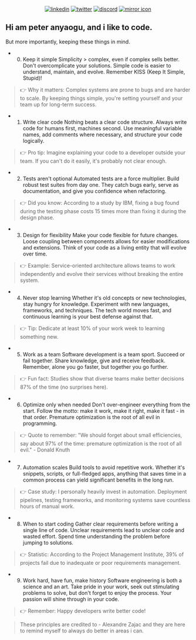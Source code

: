 
<!-- [![avatar][1.1]][1]
## 📰 Recent Articles

- [Verifying OTP On-Chain with Phala Phat Functions](https://mirror.xyz/anyaogu.eth/5Ejt15zwbVokWlD32fPY8cJFmU5w0rmkmiC2XG_fmmI)
- [Phala Turbo Repo: Kickstart Your Phala Network Development](https://mirror.xyz/anyaogu.eth/dorFXynNttF2AFmZx1nJ1XEKZ7eYfvAgA75bCIciIng)
- [Interoperable Lending with Zero Knowledge Proofs](https://mirror.xyz/anyaogu.eth/nRL9JKcUH7NJu1hD0M6jNeaU2U6o3Wkf4WHDCxp6t8k)
- [NFT gated web3 application using polybase, whal3s NFT validation utility, and react query](https://mirror.xyz/anyaogu.eth/Pf__G5CTqExqXYpbrjQcUfr6mMiJaDf1GCGMAn7TWro)
- [Liquidity Fragmentation in DeFi](https://mirror.xyz/anyaogu.eth/IKhk4L9G0egR5-88gIGXmU9pnZijsJmBf7RAPuu4i1A)
- [unblocking creative ownership with Web3 social](https://mirror.xyz/anyaogu.eth/N8-rCYjxKRw6rq-v1gaYeI_QBwCajRYZjQbjDx0KPTw)

--->

<div align="center">

[![linkedin](https://img.shields.io/badge/linkedin-0A66C2?style=for-the-badge&logo=linkedin&logoColor=FFFFFF)](https://linkedin.com/in/anyaogu/)
[![twitter](https://img.shields.io/badge/-twitter-1DA1F2?style=for-the-badge&logo=twitter&logoColor=FFFFFF)](https://twitter.com/peteranyaogu/)
[![discord](https://img.shields.io/badge/-Discord-5865F2?style=for-the-badge&logo=discord&logoColor=FFFFFF)](https://discordapp.com/users/700327336507080734)
[![mirror icon][1.2]][2]
<!---
[![website](https://img.shields.io/badge/-website-4285F4?style=for-the-badge&logo=googlechrome&logoColor=FFFFFF)](https://anyaogu.eth.limo)
-->

<!---
[![Dark Stats](https://github-readme-stats.vercel.app/api?username=peteruche21&theme=github_dark&card_width=495&hide_title=true&show_icons=true&rank_icon=github#gh-dark-mode-only)](https://github.com/peteruche21/github-readme#gh-dark-mode-only)
[![Light Stats](https://github-readme-stats.vercel.app/api?username=peteruche21&theme=github_light&card_width=495&hide_title=true&show_icons=true&rank_icon=github#gh-light-mode-only)](https://github.com/peteruche21/github-readme#gh-light-mode-only)


[![Coding Stats Dark](https://github-readme-stats.vercel.app/api/top-langs/?username=peteruche21&langs_count=5&theme=github_dark&hide_title=true&hide=html,css,scss,dart,cmake,kotlin,makefile,swift&layout=donut#gh-dark-mode-only)](https://github.com/peteruche21/github-readme#gh-dark-mode-only)
[![Coding Stats Light](https://github-readme-stats.vercel.app/api/top-langs/?username=peteruche21&langs_count=5&theme=github_light&hide_title=true&hide=html,css,scss,dart,cmake,kotlin,makefile,swift&layout=donut#gh-light-mode-only)](https://github.com/peteruche21/github-readme#gh-light-mode-only)
-->

<!---

[![wakatime stats dark](https://ximon-readme-stats.vercel.app/api/wakatime?username=peteruche21&langs_count=5&hide=json,tsconfig,javascript,html,css,scss,cmake,kotlin,makefile,swift,yaml,toml&theme=github_dark&hide_title=true&range=last_7_days#gh-dark-mode-only)](https://github.com/ximon-x/github-readme#gh-dark-mode-only)
[![wakatime stats light](https://ximon-readme-stats.vercel.app/api/wakatime?username=peteruche21&langs_count=5&hide=json,tsconfig,javascript,html,css,scss,cmake,kotlin,makefile,swift,yaml,toml&theme=github_light&hide_title=true&range=last_7_days#gh-light-mode-only)](https://github.com/ximon-x/github-readme#gh-light-mode-only)

</div>

---

<div align="center">

![RUST](https://img.shields.io/badge/Rust-363636?style=flat&logo=rust&logoColor=ffffff)
![TYPESCRIPT](https://img.shields.io/badge/Typescript-363636?style=flat&logo=typescript&logoColor=ffffff)
![SOLIDITY](https://img.shields.io/badge/Solidity-363636?style=flat&logo=solidity&logoColor=ffffff)
![PYTHON](https://img.shields.io/badge/Python-363636?style=flat&logo=python&logoColor=ffffff)
![DART](https://img.shields.io/badge/Dart-363636?style=flat&logo=dart&logoColor=ffffff)

-->


<!---
![NEXT.js](https://img.shields.io/badge/Next.js-363636?style=flat&logo=next.js&logoColor=ffffff)
![React.js](https://img.shields.io/badge/React-363636?style=flat&logo=react&logoColor=ffffff)
![Tailwind](https://img.shields.io/badge/Tailwind-363636?style=flat&logo=tailwindcss&logoColor=ffffff)
![DAISYUI](https://img.shields.io/badge/DaisyUI-363636?style=flat&logo=daisyui&logoColor=ffffff)
![GRAPHQL](https://img.shields.io/badge/Graphql-363636?style=flat&logo=graphql&logoColor=ffffff)
![NODE](https://img.shields.io/badge/NodeJS-363636?style=flat&logo=node.js&logoColor=ffffff)
![MD](https://img.shields.io/badge/Markdown-363636?style=flat&logo=markdown&logoColor=ffffff)

![ETHEREUM](https://img.shields.io/badge/Ethereum-3C3C3D?style=flat&logo=ethereum&logoColor=ffffff)
![IPFS](https://img.shields.io/badge/IPFS-3C3C3D?style=flat&logo=ipfs&logoColor=ffffff)
![MONGODB](https://img.shields.io/badge/Mongodb-3C3C3D?style=flat&logo=mongodb&logoColor=ffffff)
![POSTGRES](https://img.shields.io/badge/Postgres-3C3C3D?style=flat&logo=postgresql&logoColor=ffffff)
![DOCKER](https://img.shields.io/badge/Docker-3C3C3D?style=flat&logo=docker&logoColor=ffffff)
![GIT Actions](https://img.shields.io/badge/CI-Github-FCC624?style=flat&logo=githubactions&logoColor=ffffff)
![GCP](https://img.shields.io/badge/cloud-GCP-FCC624?style=flat&logo=googlecloud&logoColor=ffffff)
![MACOS](https://img.shields.io/badge/OS-MacOS-FCC624?style=flat&logo=apple&logoColor=ffffff)
![SHELL](https://img.shields.io/badge/shell-Fish-FCC624?style=flat&logo=gnubash&logoColor=ffffff)
-->
</div>

[2]: https://www.mirror.xyz/anyaogu.eth (mirror.xyz)

[1.2]: https://ik.imagekit.io/p3buruum5/readme/mirror.png?tr=w-75


## Hi am peter anyaogu, and i like to code.

But more importantly, keeping these things in mind.

- 0) Keep it simple
Simplicity > complex, even if complex sells better. Don't overcomplicate your solutions. Simple code is easier to understand, maintain, and evolve. Remember KISS (Keep It Simple, Stupid)!
 
> 👉 Why it matters: Complex systems are prone to bugs and are harder to scale. By keeping things simple, you're setting yourself and your team up for long-term success.
 
- 1) Write clear code
Nothing beats a clear code structure. Always write code for humans first, machines second. Use meaningful variable names, add comments where necessary, and structure your code logically.
 
> 👉 Pro tip: Imagine explaining your code to a developer outside your team. If you can't do it easily, it's probably not clear enough.
 
- 2) Tests aren't optional
Automated tests are a force multiplier. Build robust test suites from day one. They catch bugs early, serve as documentation, and give you confidence when refactoring.
 
> 👉 Did you know: According to a study by IBM, fixing a bug found during the testing phase costs 15 times more than fixing it during the design phase.
 
- 3) Design for flexibility
Make your code flexible for future changes. Loose coupling between components allows for easier modifications and extensions. Think of your code as a living entity that will evolve over time.
 
> 👉 Example: Service-oriented architecture allows teams to work independently and evolve their services without breaking the entire system.
 
- 4) Never stop learning
Whether it's old concepts or new technologies, stay hungry for knowledge. Experiment with new languages, frameworks, and techniques. The tech world moves fast, and continuous learning is your best defense against that.
 
> 👉 Tip: Dedicate at least 10% of your work week to learning something new.
 
- 5) Work as a team
Software development is a team sport. Succeed or fail together. Share knowledge, give and receive feedback. Remember, alone you go faster, but together you go further.
 
> 👉 Fun fact: Studies show that diverse teams make better decisions 87% of the time (no surprises here).
 
- 6) Optimize only when needed
Don't over-engineer everything from the start. Follow the motto: make it work, make it right, make it fast - in that order. Premature optimization is the root of all evil in programming.
 
> 👉 Quote to remember: "We should forget about small efficiencies, say about 97% of the time: premature optimization is the root of all evil." - Donald Knuth
 
- 7) Automation scales
Build tools to avoid repetitive work. Whether it's snippets, scripts, or full-fledged apps, anything that saves time in a common process can yield significant benefits in the long run.
 
> 👉 Case study: I personally heavily invest in automation. Deployment pipelines, testing frameworks, and monitoring systems save countless hours of manual work.
 
- 8) When to start coding
Gather clear requirements before writing a single line of code. Unclear requirements lead to unclear code and wasted effort. Spend time understanding the problem before jumping to solutions.
 
> 👉 Statistic: According to the Project Management Institute, 39% of projects fail due to inadequate or poor requirements management.
 
- 9) Work hard, have fun, make history
Software engineering is both a science and an art. Take pride in your work, seek out stimulating problems to solve, but don't forget to enjoy the process. Your passion will shine through in your code.
 
> 👉 Remember: Happy developers write better code!

> These principles are credited to - Alexandre Zajac and they are here to remind myself to always do better in areas i can.
